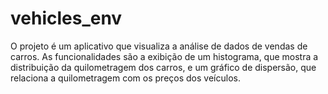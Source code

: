 # vehicles_env

O projeto é um aplicativo que visualiza a análise de dados de vendas de carros. As funcionalidades são a exibição de um histograma, que mostra a distribuição da quilometragem dos carros, e um gráfico de dispersão, que relaciona a quilometragem com os preços dos veículos. 

